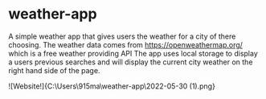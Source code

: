 # weather-app 
A simple weather app that gives users the weather for a city of there choosing. 
The weather data comes from https://openweathermap.org/ which is a free weather providing API
The app uses local storage to display a users previous searches and will display the current city weather on the right hand side of the page.

![Website!]{C:\Users\915ma\weather-app\2022-05-30 (1).png}